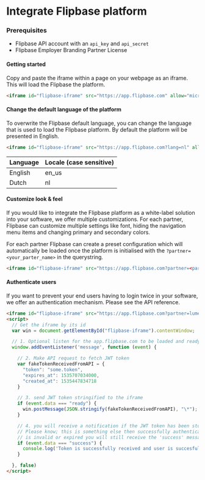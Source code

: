 # Integrate Flipbase platform

### Prerequisites
- Flipbase API account with an `api_key` and `api_secret`
- Flipbase Employer Branding Partner License

#### Getting started

Copy and paste the iframe within a page on your webpage as an iframe. This will load the Flipbase the platform.

```html
<iframe id="flipbase-iframe" src="https://app.flipbase.com" allow="microphone; camera;" frameborder="none" width="100%" height="100%"></iframe>
```

#### Change the default language of the platform

To overwrite the Flipbase default language, you can change the language that is used to load the Flipbase platform. By default the platform will be presented in English.

```html
<iframe id="flipbase-iframe" src="https://app.flipbase.com?lang=nl" allow="microphone; camera;" frameborder="none" width="100%" height="100%"></iframe>
```

| Language | Locale (case sensitive)|
|----|----|
| English | en_us |
| Dutch | nl |

#### Customize look & feel

If you would like to integrate the Flipbase platform as a white-label solution into your software, we offer multiple customizations. For each partner, Flipbase can customize multiple settings like font, hiding the navigation menu items and changing primary and secondary colors.

For each partner Flipbase can create a preset configuration which will automatically be loaded once the platform is initialised with the `?partner=<your_parter_name>` in the querystring.

```html
<iframe id="flipbase-iframe" src="https://app.flipbase.com?partner=<partner_name>" allow="microphone; camera;" frameborder="none" width="100%" height="100%"></iframe>
```

#### Authenticate users

If you want to prevent your end users having to login twice in your software, we offer an authentication mechanism. Please see the API reference.

```html
<iframe id="flipbase-iframe" src="https://app.flipbase.com?partner=lumesse" allow="microphone; camera;" frameborder="none" width="100%" height="100%"></iframe>
<script>
  // Get the iframe by its id
  var win = document.getElementById("flipbase-iframe").contentWindow;

  // 1. Optional listen for the app.flipbase.com to be loaded and ready to receive a message
  window.addEventListener('message', function (event) {

    // 2. Make API request to fetch JWT token
    var fakeTokenReceivedFromAPI = {
      "token": "some.token",
      "expires_at": 1535707034000,
      "created_at": 1535447834718
    }

    // 3. send JWT token stringified to the iframe
    if (event.data === "ready") {
      win.postMessage(JSON.stringify(fakeTokenReceivedFromAPI), "\*");
    }

    // 4. you will receive a notification if the JWT token has been stored in the application.
    // Please know; this is something else then successfully authentication! If the JWT token
    // is invalid or expired you will still receive the 'success' message, but the user will see a login screen
    if (event.data === "success") {
      console.log('Token is successfully received and user is succesfully logged in!');
    }

  }, false)
</script>
```
